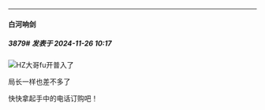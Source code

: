 ﻿
*****

####  白河响剑  
##### 3879#       发表于 2024-11-26 10:17

<img src="https://static.saraba1st.com/image/smiley/face2017/009.gif" referrerpolicy="no-referrer">HZ大哥fu开普入了

局长一样也差不多了

快快拿起手中的电话订购吧！

